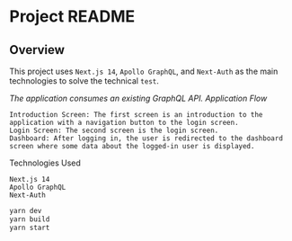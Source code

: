 # Project README
## Overview

This project uses `Next.js 14`, `Apollo GraphQL`, and `Next-Auth` as the main technologies to solve the technical `test`.

*The application consumes an existing GraphQL API.
Application Flow*

    Introduction Screen: The first screen is an introduction to the application with a navigation button to the login screen.
    Login Screen: The second screen is the login screen.
    Dashboard: After logging in, the user is redirected to the dashboard screen where some data about the logged-in user is displayed.

Technologies Used

    Next.js 14
    Apollo GraphQL
    Next-Auth


```bash
yarn dev
yarn build
yarn start
```